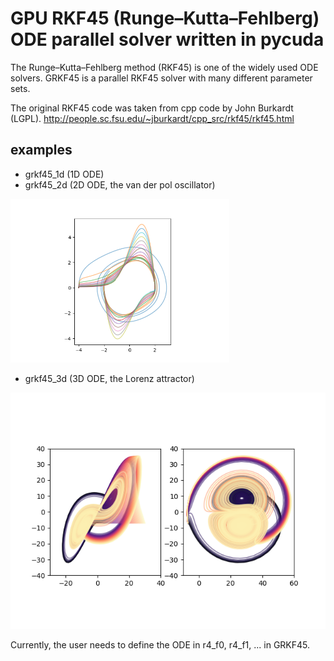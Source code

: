 # GPU RKF45 (Runge–Kutta–Fehlberg) ODE parallel solver written in pycuda

The Runge–Kutta–Fehlberg method (RKF45) is one of the widely used ODE solvers. GRKF45 is a parallel RKF45 solver with many different parameter sets.

The original RKF45 code was taken from cpp code by John Burkardt (LGPL).
http://people.sc.fsu.edu/~jburkardt/cpp_src/rkf45/rkf45.html

## examples

- grkf45_1d (1D ODE)
- grkf45_2d (2D ODE, the van der pol oscillator)

<img src="https://github.com/HajimeKawahara/grkf45/blob/master/documents/figs/vanderpol.png" Titie="explanation" Width=350px>


- grkf45_3d (3D ODE, the Lorenz attractor)

<img src="https://github.com/HajimeKawahara/grkf45/blob/master/documents/figs/Lorentz.png" Titie="explanation" Width=650px>


Currently, the user needs to define the ODE in r4_f0, r4_f1, ... in GRKF45.


